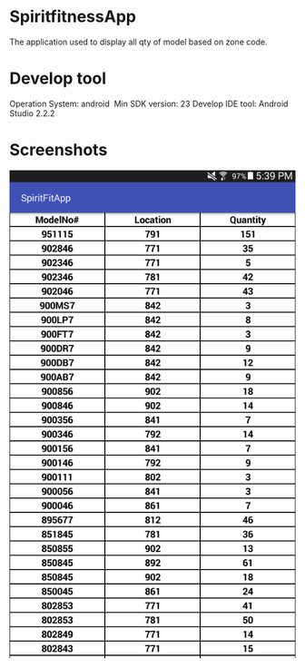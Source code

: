 # SpiritfitnessApp
The application used to display all qty of model based on zone code.

# Develop tool
Operation System: android 
Min SDK version: 23
Develop IDE tool: Android Studio 2.2.2
# Screenshots
![alt text](https://github.com/geminihsu/SpiritfitnessApp/blob/master/screenshot/Zone%20List.png)
